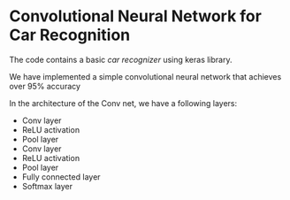 # Convolutional Neural Network for Car Recognition

The code contains a basic *car recognizer* using keras library.

We have implemented a simple convolutional neural network that achieves over 95% accuracy

In the architecture of the Conv net, we have a following layers:
- Conv layer
- ReLU activation
- Pool layer
- Conv layer
- ReLU activation
- Pool layer
- Fully connected layer
- Softmax layer
